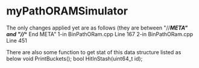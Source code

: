 # myPathORAMSimulator

The only changes applied yet are as follows (they are between "//*********META" and "//********** End META"
1-in BinPathORam.cpp Line 167
2-in BinPathORam.cpp Line 451

There are also some function to get stat of this data structure listed as below
    void PrintBuckets();
    bool HitInStash(uint64_t id);


